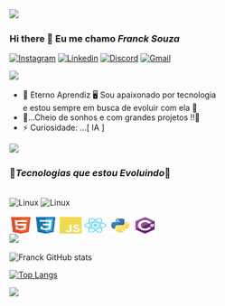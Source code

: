 <img  src="https://cdn.discordapp.com/attachments/1082704482770628609/1093725920789008394/linha-imagem-animada-0184.gif" >


### Hi there 🖖 Eu me chamo *Franck Souza*

[![Instagram](https://img.shields.io/badge/Instagram-E4405F?style=for-the-badge&logo=instagram&logoColor=white)](https://www.instagram.com/franck_d_souza/)
[![Linkedin](https://img.shields.io/badge/LinkedIn-0077B5?style=for-the-badge&logo=linkedin&logoColor=white)](https://www.linkedin.com/in/francivan-d-souza-03b51522a/)
[![Discord](https://img.shields.io/badge/Discord-7289DA?style=for-the-badge&logo=discord&logoColor=white)](https://discord.gg/JFGGHWeVwm)
[![Gmail](https://img.shields.io/badge/Gmail-D14836?style=for-the-badge&logo=gmail&logoColor=white)](mailto:francksouzah@gmail.com)

<img  src="https://cdn.discordapp.com/attachments/1082704482770628609/1093725920789008394/linha-imagem-animada-0184.gif" >  

- 🦉 Eterno Aprendiz 🖥️ Sou apaixonado por tecnologia <br> e estou sempre em busca de evoluir com ela 🚀
- 🤖...Cheio de sonhos e com grandes projetos !!🤖
- ⚡ Curiosidade: ...[ IA ]

<img  src="https://cdn.discordapp.com/attachments/1082704482770628609/1093725920789008394/linha-imagem-animada-0184.gif" >


 ### 🌱*Tecnologias que estou Evoluindo*🌱


<div style="display: inline_block"><br>
  <img aling="center" alt="Linux"  src="https://img.shields.io/badge/Linux-FCC624?style=for-the-badge&logo=linux&logoColor=black"/> 
  <img aling="center" alt="Linux"  src="https://img.shields.io/badge/Windows-0078D6?style=for-the-badge&logo=windows&logoColor=white"/> <br><br>
  <img align="center" alt="-HTML" height="30" width="40" src="https://raw.githubusercontent.com/devicons/devicon/master/icons/html5/html5-original.svg">
  <img align="center" alt="-CSS" height="30" width="40" src="https://raw.githubusercontent.com/devicons/devicon/master/icons/css3/css3-original.svg">
  <img align="center" alt="-Js" height="30" width="40" src="https://raw.githubusercontent.com/devicons/devicon/master/icons/javascript/javascript-plain.svg">  
  <img align="center" alt="-React" height="30" width="40" src="https://raw.githubusercontent.com/devicons/devicon/master/icons/react/react-original.svg">  
  <img align="center" alt="-Python" height="30" width="40" src="https://raw.githubusercontent.com/devicons/devicon/master/icons/python/python-original.svg">
  <img align="center" alt="-Csharp" height="30" width="40" src="https://raw.githubusercontent.com/devicons/devicon/master/icons/csharp/csharp-original.svg">
</div>
<img  src="https://cdn.discordapp.com/attachments/1082704482770628609/1093725920789008394/linha-imagem-animada-0184.gif" >


<div>
  
  ![Franck  GitHub stats](https://github-readme-stats.vercel.app/api?username=FranckSouza&show_icons=true&theme=midnight-purple)


  [![Top Langs](https://github-readme-stats.vercel.app/api/top-langs/?username=FranckSouza)](https://github.com/FranckSouza/github-readme-stats)

</div>

<img  src="https://cdn.discordapp.com/attachments/1082704482770628609/1093725920789008394/linha-imagem-animada-0184.gif" >
<!--https://github.com/anuraghazra/github-readme-stats/blob/master/readme.md#hiding-individual-stats-->




